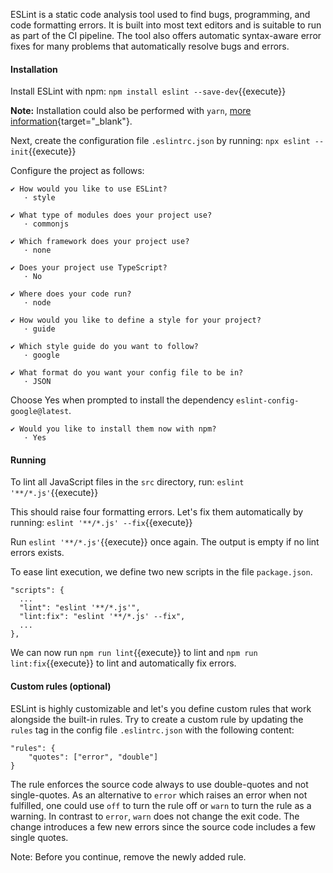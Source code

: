 ESLint is a static code analysis tool used to find bugs, programming, and code formatting errors. It is built into most text editors and is suitable to run as part of the CI pipeline. The tool also offers automatic syntax-aware error fixes for many problems that automatically resolve bugs and errors.

#### Installation

Install ESLint with npm: `npm install eslint --save-dev`{{execute}}

**Note:** Installation could also be performed with `yarn`, [more information](https://eslint.org/docs/user-guide/getting-started){target="_blank"}.

Next, create the configuration file `.eslintrc.json` by running: `npx eslint --init`{{execute}}

Configure the project as follows:

    ✔ How would you like to use ESLint?
       · style

    ✔ What type of modules does your project use?
       · commonjs

    ✔ Which framework does your project use?
       · none

    ✔ Does your project use TypeScript?
       · No

    ✔ Where does your code run?
       · node

    ✔ How would you like to define a style for your project?
       · guide

    ✔ Which style guide do you want to follow?
       · google
  
    ✔ What format do you want your config file to be in?
       · JSON


Choose Yes when prompted to install the dependency `eslint-config-google@latest`.

    ✔ Would you like to install them now with npm?
       · Yes

#### Running

To lint all JavaScript files in the `src` directory, run: `eslint '**/*.js'`{{execute}}

This should raise four formatting errors. Let's fix them automatically by running: 
`eslint '**/*.js' --fix`{{execute}}

Run `eslint '**/*.js'`{{execute}} once again. The output is empty if no lint errors exists.

To ease lint execution, we define two new scripts in the file `package.json`.

    "scripts": {
      ...
      "lint": "eslint '**/*.js'",
      "lint:fix": "eslint '**/*.js' --fix",
      ...
    },

We can now run `npm run lint`{{execute}} to lint and `npm run lint:fix`{{execute}} to lint and automatically fix errors.

#### Custom rules (optional)

ESLint is highly customizable and let's you define custom rules that work alongside the built-in rules. Try to create a custom rule by updating the `rules` tag in the config file `.eslintrc.json` with the following content:

    "rules": {
        "quotes": ["error", "double"]
    }

The rule enforces the source code always to use double-quotes and not single-quotes. As an alternative to `error` which raises an error when not fulfilled, one could use `off` to turn the rule off or `warn` to turn the rule as a warning. In contrast to `error`, `warn` does not change the exit code. The change introduces a few new errors since the source code includes a few single quotes. 

Note: Before you continue, remove the newly added rule.